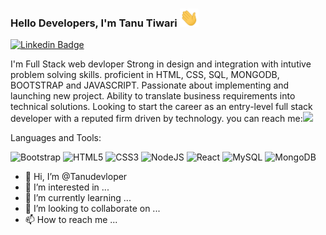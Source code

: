    ### Hello Developers, I'm Tanu Tiwari <img src="https://raw.githubusercontent.com/ABSphreak/ABSphreak/master/gifs/Hi.gif" width="30px">
                                                           

[![Linkedin Badge](https://img.shields.io/badge/-Tanu-blue?style=flat-square&logo=Linkedin&logoColor=white&link=https://www.linkedin.com/in/tanu-tiwari31399/)](https://www.linkedin.com/in/tanu-tiwari31399/)

I'm
Full Stack web devloper
Strong in design and integration with intutive problem solving skills. proficient in HTML, CSS, SQL, MONGODB, BOOTSTRAP and JAVASCRIPT. Passionate about implementing and launching new project. Ability to translate business requirements into technical solutions. Looking to start the career as an entry-level full stack developer with a reputed firm driven by technology.
you can reach me:<a href="mailto:info.tiwaritanu@gmail.com"><img src="https://img.shields.io/badge/gmail-%23DD0031.svg?&style=flat-square&logo=gmail&logoColor=white"/></a>

Languages and Tools:


<img alt="Bootstrap" src="https://img.shields.io/badge/bootstrap-%23563D7C.svg?style=flat-square&logo=bootstrap&logoColor=white"/> <img alt="HTML5" src="https://img.shields.io/badge/html5-%23E34F26.svg?style=flat-square&logo=html5&logoColor=white"/> <img alt="CSS3" src="https://img.shields.io/badge/css3-%231572B6.svg?style=flat-square&logo=css3&logoColor=white"/> <img alt="NodeJS" src="https://img.shields.io/badge/node.js-%2343853D.svg?style=flat-square&logo=node-dot-js&logoColor=white"/> <img alt="React" src="https://img.shields.io/badge/react-%2320232a.svg?style=flat-square&logo=react&logoColor=%2361DAFB"/> <img alt="MySQL" src="https://img.shields.io/badge/mysql-%2300f.svg?style=flat-square&logo=mysql&logoColor=white"/> <img alt="MongoDB" src ="https://img.shields.io/badge/MongoDB-%234ea94b.svg?style=flat-square&logo=mongodb&logoColor=white"/>


- 👋 Hi, I’m @Tanudevloper
- 👀 I’m interested in ...
- 🌱 I’m currently learning ...
- 💞️ I’m looking to collaborate on ...
- 📫 How to reach me ...

<!---
Tanudevloper/Tanudevloper is a ✨ special ✨ repository because its `README.md` (this file) appears on your GitHub profile.
You can click the Preview link to take a look at your changes.
--->
